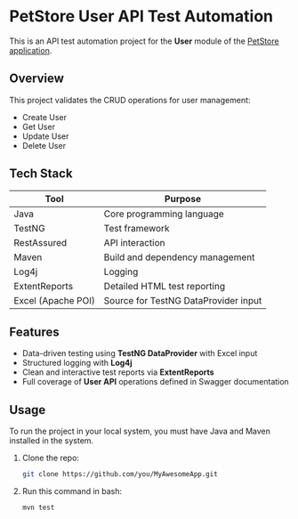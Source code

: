 # PetStore User API Test Automation

This is an API test automation project for the **User** module of the [PetStore application](https://petstore.swagger.io/#/user).

## Overview

This project validates the CRUD operations for user management:

- Create User
- Get User
- Update User
- Delete User

## Tech Stack

| Tool               | Purpose                              |
| ------------------ | ------------------------------------ |
| Java               | Core programming language            |
| TestNG             | Test framework                       |
| RestAssured        | API interaction                      |
| Maven              | Build and dependency management      |
| Log4j              | Logging                              |
| ExtentReports      | Detailed HTML test reporting         |
| Excel (Apache POI) | Source for TestNG DataProvider input |

## Features

- Data-driven testing using **TestNG DataProvider** with Excel input
- Structured logging with **Log4j**
- Clean and interactive test reports via **ExtentReports**
- Full coverage of **User API** operations defined in Swagger documentation

## Usage
To run the project in your local system, you must have Java and Maven installed in the system.
 1. Clone the repo:
    ```bash
    git clone https://github.com/you/MyAwesomeApp.git
    
 2. Run this command in bash:
    ```bash
    mvn test
